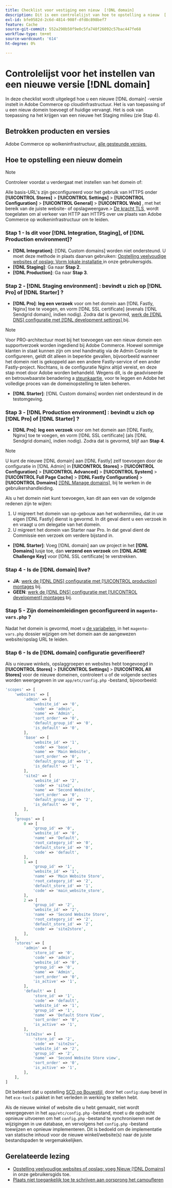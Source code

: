 ```yaml
---
title: Checklist voor vestiging een nieuw  [!DNL domain]
description: Dit is een controlelijst van hoe te opstelling a nieuw  [!DNL domain]  in Adobe Commerce op wolkeninfrastructuur.
exl-id: bfe0582d-2c6d-4814-908f-dfd8c898bef7
feature: Cache
source-git-commit: 552a290b50f9e0c5fa740f26092c57bac447fe68
workflow-type: tm+mt
source-wordcount: '614'
ht-degree: 0%

---
```


# Controlelijst voor het instellen van een nieuwe versie [!DNL domain]

In deze checklist wordt uitgelegd hoe u een nieuwe [!DNL domain] -versie instelt in Adobe Commerce op cloudinfrastructuur. Het is van toepassing of u een nieuw domein toevoegt of huidige vervangt. Het is ook van toepassing na het krijgen van een nieuwe het Staging milieu (zie Stap 4).

## Betrokken producten en versies

Adobe Commerce op wolkeninfrastructuur, [&#x200B; alle gesteunde versies &#x200B;](https://www.adobe.com/content/dam/cc/en/legal/terms/enterprise/pdfs/Adobe-Commerce-Software-Lifecycle-Policy.pdf)

## Hoe te opstelling een nieuw domein

>[!NOTE]
>
>Controleer voordat u verdergaat met instellen van het domein of:
>
>Alle basis-URL&#39;s zijn geconfigureerd voor het gebruik van HTTPS onder **[!UICONTROL Stores]** > **[!UICONTROL Settings]** > **[!UICONTROL Configuration]** > **[!UICONTROL General]** > **[!UICONTROL Web]** , met het bereik van de juiste website- of opslagweergave.
>&#x200B;> [De kracht TLS &#x200B;](https://experienceleague.adobe.com/nl/docs/commerce-knowledge-base/kb/how-to/redirect-http-to-https-for-all-pages-on-cloud-force-tls#token_type=bearer&expires_in=10799996) wordt toegelaten om al verkeer van HTTP aan HTTPS over uw plaats van Adobe Commerce op wolkeninfrastructuur om te leiden.

### Stap 1 - Is dit voor [!DNL Integration, Staging], of [!DNL Production environment]?

* **[!DNL Integration]**: [!DNL Custom domains] worden niet ondersteund. U moet deze methode in plaats daarvan gebruiken: [&#x200B; Opstelling veelvoudige websites of opslag: Vorm lokale installatie &#x200B;](https://experienceleague.adobe.com/docs/commerce-cloud-service/user-guide/configure-store/multiple-sites.html?lang=nl-NL#add-new-domains) in onze gebruikersgids.
* **[!DNL Staging]**: Ga naar **Stap 2**.
* **[!DNL Production]**: Ga naar **Stap 3**.

### Stap 2 - [!DNL Staging environment] : bevindt u zich op [!DNL Pro] of [!DNL Starter] ?

* **[!DNL Pro]**: **leg een verzoek** voor om het domein aan [!DNL Fastly, Nginx] toe te voegen, en vorm [!DNL SSL certificate] (evenals [!DNL Sendgrid domain], indien nodig). Zodra dat is gevormd, [&#x200B; werk de  [!DNL DNS]  configuratie met  [!DNL development settings] &#x200B;](https://experienceleague.adobe.com/docs/commerce-cloud-service/user-guide/cdn/setup-fastly/fastly-configuration.html?lang=nl-NL#update-dns-configuration-with-development-settings) bij.

>[!NOTE]
>
>Voor PRO-architectuur moet bij het toevoegen van een nieuw domein een supportverzoek worden ingediend bij Adobe Commerce. Hoewel sommige klanten in staat kunnen zijn om snel handmatig via de Admin Console te configureren, geldt dit alleen in beperkte gevallen, bijvoorbeeld wanneer het domein niet is gekoppeld aan een andere Fastly-service of een ander Fastly-project. Nochtans, is de configuratie Nginx altijd vereist, en deze stap moet door Adobe worden behandeld. Wegens dit, is de geadviseerde en betrouwbaarste benadering a [&#x200B; steunkaartje &#x200B;](https://experienceleague.adobe.com/home?lang=nl-NL&support-tab=home#support) voor te leggen en Adobe het volledige proces van de domeinopstelling te laten beheren.


* **[!DNL Starter]**: [!DNL Custom domains] worden niet ondersteund in de testomgeving.

### Stap 3 - [!DNL Production environment] : bevindt u zich op [!DNL Pro] of [!DNL Starter] ?

* **[!DNL Pro]**: **leg een verzoek** voor om het domein aan [!DNL Fastly, Nginx] toe te voegen, en vorm [!DNL SSL certificate] (als [!DNL Sendgrid domain], indien nodig). Zodra dat is gevormd, blijf aan **Stap 4**.

>[!NOTE]
>
>U kunt de nieuwe [!DNL domain] aan [!DNL Fastly] zelf toevoegen door de configuratie in [!DNL Admin] in **[!UICONTROL Stores]** > **[!UICONTROL Configuration]** > **[!UICONTROL Advanced]** > **[!UICONTROL System]** > **[!UICONTROL Full Page Cache]** > **[!DNL Fastly Configuration]** > **[!UICONTROL Domains]** [[!DNL Manage domains] &#x200B;](https://experienceleague.adobe.com/docs/commerce-cloud-service/user-guide/cdn/setup-fastly/fastly-custom-cache-configuration.html?lang=nl-NL#manage-domains) bij te werken in de gebruikershandleiding.
>
>
>Als u het domein niet kunt toevoegen, kan dit aan een van de volgende redenen zijn te wijten:
>
>1. U migreert het domein van op-gebouw aan het wolkenmilieu, dat in uw eigen [!DNL Fastly] dienst is gevormd. In dit geval dient u een verzoek in en vraagt u om delegatie van het domein.
>1. U migreert het domein van Starter naar Pro. In dat geval dient de Commissie een verzoek om verdere bijstand in.

* **[!DNL Starter]**: Voeg [!DNL domain] aan uw project in het **[!DNL Domains]** lusje toe, dan **verzend een verzoek** om **[!DNL ACME Challenge Key]** voor [!DNL SSL certificate] te verstrekken.

### Stap 4 - Is de [!DNL domain] live?

* **JA**: [&#x200B; werk de  [!DNL DNS]  configuratie met [!UICONTROL production] montages &#x200B;](https://experienceleague.adobe.com/docs/commerce-cloud-service/user-guide/launch/checklist.html?lang=nl-NL#update-dns-configuration-with-production-settings) bij.
* **GEEN**: [&#x200B; werk de  [!DNL DNS]  configuratie met [!UICONTROL development] montages &#x200B;](https://experienceleague.adobe.com/docs/commerce-cloud-service/user-guide/cdn/setup-fastly/fastly-configuration.html?lang=nl-NL#update-dns-configuration-with-development-settings) bij.

### Stap 5 - Zijn domeinomleidingen geconfigureerd in `magento-vars.php` ?

Nadat het domein is gevormd, moet u [&#x200B; de variabelen &#x200B;](https://experienceleague.adobe.com/nl/docs/commerce-on-cloud/user-guide/configure-store/multiple-sites#modify-variables) in het `magento-vars.php` dossier wijzigen om het domein aan de aangewezen website/opslag URL te leiden.

### Stap 6 - Is de [!DNL domain] configuratie geverifieerd?

Als u nieuwe winkels, opslaggroepen en websites hebt toegevoegd in **[!UICONTROL Stores]** > **[!UICONTROL Settings]** > **[!UICONTROL All Stores]** voor de nieuwe domeinen, controleert u of de volgende secties worden weergegeven in uw `app/etc/config.php` -bestand, bijvoorbeeld:

```php
'scopes' => [
    'websites' => [
        'admin' => [
            'website_id' => '0',
            'code' => 'admin',
            'name' => 'Admin',
            'sort_order' => '0',
            'default_group_id' => '0',
            'is_default' => '0',
        ],
        'base' => [
            'website_id' => '1',
            'code' => 'base',
            'name' => 'Main Website',
            'sort_order' => '0',
            'default_group_id' => '1',
            'is_default' => '1',
        ],
        'site2' => [
            'website_id' => '2',
            'code' => 'site2',
            'name' => 'Second Website',
            'sort_order' => '0',
            'default_group_id' => '2',
            'is_default' => '0',
        ],
    ],
    'groups' => [
        0 => [
            'group_id' => '0',
            'website_id' => '0',
            'name' => 'Default',
            'root_category_id' => '0',
            'default_store_id' => '0',
            'code' => 'default',
        ],
        1 => [
            'group_id' => '1',
            'website_id' => '1',
            'name' => 'Main Website Store',
            'root_category_id' => '2',
            'default_store_id' => '1',
            'code' => 'main_website_store',
        ],
        2 => [
            'group_id' => '2',
            'website_id' => '2',
            'name' => 'Second Website Store',
            'root_category_id' => '2',
            'default_store_id' => '2',
            'code' => 'site2store',
        ],
    ],
    'stores' => [
        'admin' => [
            'store_id' => '0',
            'code' => 'admin',
            'website_id' => '0',
            'group_id' => '0',
            'name' => 'Admin',
            'sort_order' => '0',
            'is_active' => '1',
        ],
        'default' => [
            'store_id' => '1',
            'code' => 'default',
            'website_id' => '1',
            'group_id' => '1',
            'name' => 'Default Store View',
            'sort_order' => '0',
            'is_active' => '1',
        ],
        'site2sv' => [
            'store_id' => '2',
            'code' => 'site2sv',
            'website_id' => '2',
            'group_id' => '2',
            'name' => 'Second Website Store view',
            'sort_order' => '0',
            'is_active' => '1',
        ],
    ],
]
```

Dit betekent dat u opstelling [&#x200B; SCD op Bouwstijl &#x200B;](https://experienceleague.adobe.com/nl/docs/commerce-on-cloud/user-guide/develop/deploy/static-content#setting-the-scd-on-build) door het `config:dump` bevel in het `ece-tools` pakket in het verleden in werking te stellen hebt.

Als de nieuwe winkel of website die u hebt gemaakt, niet wordt weergegeven in het `app/etc/config.php` -bestand, moet u de opdracht opnieuw uitvoeren om het `config.php` -bestand te synchroniseren met de wijzigingen in uw database, en vervolgens het `config.php` -bestand toewijzen en opnieuw implementeren. Dit is bedoeld om de implementatie van statische inhoud voor de nieuwe winkel/website(s) naar de juiste bestandspaden te vergemakkelijken.

## Gerelateerde lezing

* [&#x200B; Opstelling veelvoudige websites of opslag: voeg Nieuw  [!DNL Domains] &#x200B;](https://experienceleague.adobe.com/docs/commerce-cloud-service/user-guide/configure-store/multiple-sites.html?lang=nl-NL#add-new-domains) in onze gebruikersgids toe.
* [&#x200B; Plaats niet toegankelijk toe te schrijven aan oorsprong het camoufleren &#x200B;](https://experienceleague.adobe.com/nl/docs/experience-cloud-kcs/kbarticles/ka-26856)
